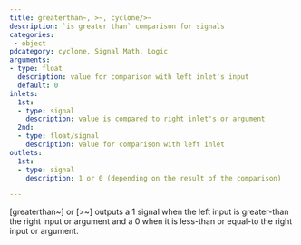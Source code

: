 ```yaml
---
title: greaterthan~, >~, cyclone/>~
description: `is greater than` comparison for signals
categories:
 - object
pdcategory: cyclone, Signal Math, Logic
arguments:
- type: float
  description: value for comparison with left inlet's input
  default: 0
inlets:
  1st:
  - type: signal
    description: value is compared to right inlet's or argument
  2nd:
  - type: float/signal
    description: value for comparison with left inlet
outlets:
  1st:
  - type: signal
    description: 1 or 0 (depending on the result of the comparison)

---
```


[greaterthan~] or [>~] outputs a 1 signal when the left input is greater-than the right input or argument and a 0 when it is less-than or equal-to the right input or argument.

